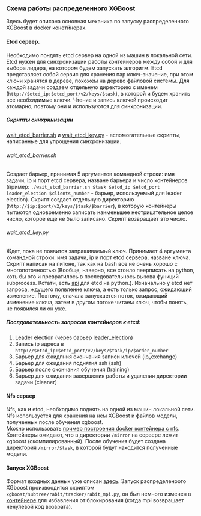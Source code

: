 ### Схема работы распределенного XGBoost
Здесь будет описана основная механика по запуску распределенного XGBoost в docker конетйнерах.

#### Etcd сервер.
Необходимо пондять etcd сервер на одной из машин в локальной сети. Etcd нужен для синхронизации работы 
контейнеров между собой и для выбора лидера, на котором будем запускать алгоритм. Etcd представляет 
собой сервис для хранения пар ключ-значение, при этом ключи хранятся в дереве, похожем на дерево 
файловой системы. Для каждой задачи создаем отдельную директорию с именем 
(`http://$etcd_ip:$etcd_port/v2/keys/$task`), в которой и будем хранить все необхлдимые ключи. Чтение и
запись ключей происходит атомарно, поэтому они и используются для синхронизации.

##### Скрипты синхринизации
[wait_etcd_barrier.sh](../wait_etcd_barrier.sh) и [wait_etcd_key.py](../wait_etcd_key.py) - 
вспомогательные скрипты, написанные для упрощения синхронизации. 

###### wait_etcd_barrier.sh
Cоздает барьер, принимая 5 аргументов командной строки: имя задачи, ip и порт etcd сервера, 
назване барьера и число контейнеров 
(пример: `./wait_etcd_barrier.sh $task $etcd_ip $etcd_port leader_election $clients_number` - барьер, 
используемый для leader election). Скрипт создает отдельную директорию 
(`http://$ip:$port/v2/keys/$task/$barrier`), в которую контейнеры пытаются одновременно записать 
наименьшее неотрицательное целое число, которое еще не было записано. Скрипт возвращает это число.

###### wait_etcd_key.py 
Ждет, пока не появится запрашиваемый ключ. Принимает 4 аргумента командной строки: 
имя задачи, ip и порт etcd сервера, назване ключа. Скрипт написан на питоне, так как на bash все не очень
хорошо с многопоточностью (Вообще, наверно, все стоило пеерписать на python, хоть бы это и превратилось
в последовательнось вызова функций subprocess. Кстати, есть [api](https://github.com/jplana/python-etcd)
для etcd на python.). Изначально у etcd нет запроса, ждущего появление ключа, 
а есть только запрос, ожидающий изменение. Поэтому, сначала запускается поток, ожидающий изменение ключа, 
затем в другом потоке читаем ключ, чтобы понять, не появился ли он уже.

##### Послдовательность запросов контейнеров к etcd:

1. Leader election (через барьер leader_election)
2. Запись ip адреса в `http://$etcd_ip:$etcd_port/v2/keys/$task/ip/$order_number`
3. Барьер для ожидпния окончания записи ключей (ip_exchange)
4. Барьер для ожидания поднятия ssh (ssh)
5. Барьер после окончания обучения (training)
6. Барьер для ожидания завершения работы и удаления директории задачи (cleaner)

#### Nfs сервер
Nfs, как и etcd, необходимо поднять на одной из машин локальной сети.
Nfs используется для хранения на нем XGBoost и файлов модели, полученных после обучения xgboost.  
Можно использовать [пример построения docker контейнера с nfs](../../multi-node-example/nfs-docker).
Контейнеры ожидают, что в директории `/mirror` на сервере лежит xgboost (скомпилированный). После 
обучения будет создана директория `/mirror/$task`, в которой будут находится полученные модели.

#### Запуск XGBoost
Формат входных данных уже описан [здесь](../readme.md). Запуск распределеноого XGboost произвоодится 
скриптом `xgboost/subtree/rabit/tracker/rabit_mpi.py`, он был немного изменен в 
[контейнере](../../multi-node-example/nfs-docker) для избавления от блокирования (когда mpi 
возвращает ненулевой код возврата).  
  
